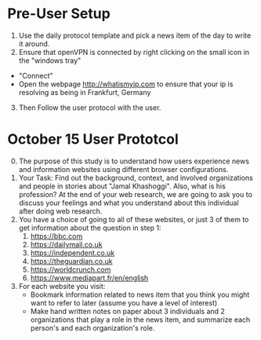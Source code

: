 # Pre-User Setup
1. Use the daily protocol template and pick a news item of the day to write it around.
2. Ensure that openVPN is connected by right clicking on the small icon in the "windows tray"
  - "Connect"
  - Open the webpage http://whatismyip.com to ensure that your ip is resolving as being in Frankfurt, Germany
3. Then Follow the user protocol with the user.


# October 15 User Prototcol
0. The purpose of this study is to understand how users experience news and information websites using different browser configurations.
1. Your Task: Find out the background, context, and involved organizations and people in stories about "Jamal Khashoggi".  Also, what is his profession?  At the end of your web research, we are going to ask you to discuss your feelings and what you understand about this individual after doing web research.
2. You have a choice of going to all of these websites, or just 3 of them to get information about the question in step 1:
    1. https://bbc.com
    2. https://dailymail.co.uk
    3. https://independent.co.uk
    4. https://theguardian.co.uk
    5. https://worldcrunch.com
    6. https://www.mediapart.fr/en/english
3. For each website you visit:
    - Bookmark information related to news item that you think you might want to refer to later (assume you have a level of interest)
    - Make hand written notes on paper about 3 individuals and 2 organizations that play a role in the news item, and summarize each person's and each organization's role.
